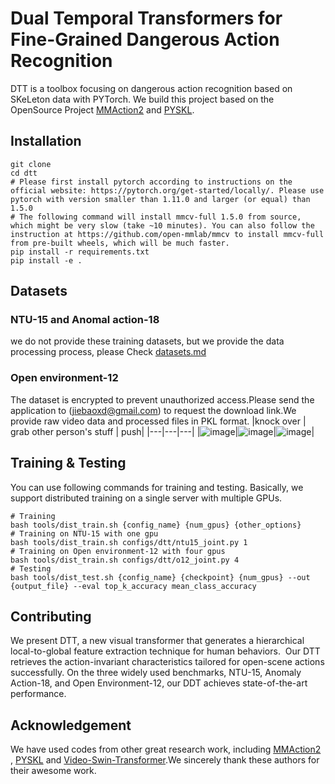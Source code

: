 # Dual Temporal Transformers for Fine-Grained Dangerous Action Recognition

DTT is a toolbox focusing on dangerous action recognition based on SKeLeton data with PYTorch. We build this project based on the OpenSource Project [MMAction2](https://github.com/open-mmlab/mmaction2) and [PYSKL](https://github.com/kennymckormick/pyskl.git).

## Installation
```shell
git clone 
cd dtt
# Please first install pytorch according to instructions on the official website: https://pytorch.org/get-started/locally/. Please use pytorch with version smaller than 1.11.0 and larger (or equal) than 1.5.0
# The following command will install mmcv-full 1.5.0 from source, which might be very slow (take ~10 minutes). You can also follow the instruction at https://github.com/open-mmlab/mmcv to install mmcv-full from pre-built wheels, which will be much faster.
pip install -r requirements.txt
pip install -e .
```

## Datasets
### NTU-15 and Anomal action-18
we do not provide these training datasets, but we provide the data processing process, please Check [datasets.md](/tools/data/README.md)
### Open environment-12
The dataset is encrypted to prevent unauthorized access.Please send the application to (jiebaoxd@gmail.com) to request the download link.We provide raw video data and processed files in PKL format.
|knock over | grab other person's stuff | push|
|---|---|---|
|![image](https://github.com/AveryJohnsonJJ/DTT/assets/134851095/9f9039ab-f5f0-4605-961a-55bb88f676b5)|![image](https://github.com/AveryJohnsonJJ/DTT/assets/134851095/218e5a5d-af72-47a3-bf7d-f4885026af07)|![image](https://github.com/AveryJohnsonJJ/DTT/assets/134851095/22a2b984-ae7f-42b9-8545-caa280509a16)|




## Training & Testing

You can use following commands for training and testing. Basically, we support distributed training on a single server with multiple GPUs.
```shell
# Training
bash tools/dist_train.sh {config_name} {num_gpus} {other_options}
# Training on NTU-15 with one gpu
bash tools/dist_train.sh configs/dtt/ntu15_joint.py 1
# Training on Open environment-12 with four gpus
bash tools/dist_train.sh configs/dtt/o12_joint.py 4
# Testing
bash tools/dist_test.sh {config_name} {checkpoint} {num_gpus} --out {output_file} --eval top_k_accuracy mean_class_accuracy
```


## Contributing

We present DTT, a new visual transformer that generates a hierarchical local-to-global feature extraction technique for human behaviors. 
Our DTT retrieves the action-invariant characteristics tailored for open-scene actions successfully. On the three widely used benchmarks, NTU-15, Anomaly Action-18, and Open Environment-12, our DDT achieves state-of-the-art performance. 

## Acknowledgement

We have used codes from other great research work, including [MMAction2](https://github.com/open-mmlab/mmaction2) , [PYSKL](https://github.com/kennymckormick/pyskl.git) and [Video-Swin-Transformer](https://github.com/SwinTransformer/Video-Swin-Transformer).We sincerely thank these authors for their awesome work.

